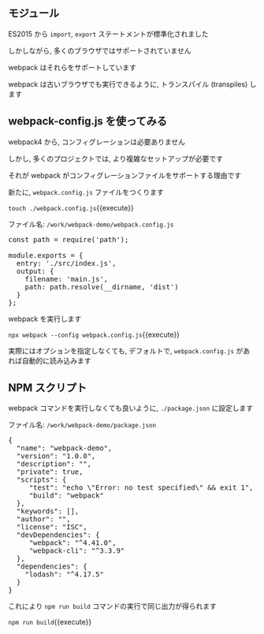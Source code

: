 ## モジュール

ES2015 から `import`, `export` ステートメントが標準化されました

しかしながら, 多くのブラウザではサポートされていません

webpack はそれらをサポートしています

webpack は古いブラウザでも実行できるように, トランスパイル (transpiles) します

## webpack-config.js を使ってみる

webpack4 から, コンフィグレーションは必要ありません

しかし, 多くのプロジェクトでは, より複雑なセットアップが必要です

それが webpack がコンフィグレーションファイルをサポートする理由です

新たに, `webpack.config.js` ファイルをつくります

`touch ./webpack.config.js`{{execute}}

ファイル名: `/work/webpack-demo/webpack.config.js`

<pre class="file" data-filename="/work/webpack-demo/webpack.config.js" data-target="replace">
const path = require('path');

module.exports = {
  entry: './src/index.js',
  output: {
    filename: 'main.js',
    path: path.resolve(__dirname, 'dist')
  }
};
</pre>

webpack を実行します

`npx webpack --config webpack.config.js`{{execute}}

実際にはオプションを指定しなくても, デフォルトで, `webpack.config.js` があれば自動的に読み込みます

## NPM スクリプト

webpack コマンドを実行しなくても良いように, `./package.json` に設定します

ファイル名: `/work/webpack-demo/package.json`

<pre class="file" data-filename="/work/webpack-demo/package.json" data-target="replace">
{
  "name": "webpack-demo",
  "version": "1.0.0",
  "description": "",
  "private": true,
  "scripts": {
     "test": "echo \"Error: no test specified\" && exit 1",
     "build": "webpack"
  },
  "keywords": [],
  "author": "",
  "license": "ISC",
  "devDependencies": {
     "webpack": "^4.41.0",
     "webpack-cli": "^3.3.9"
  },
  "dependencies": {
    "lodash": "^4.17.5"
  }
}
</pre>

これにより `npm run build` コマンドの実行で同じ出力が得られます

`npm run build`{{execute}}
